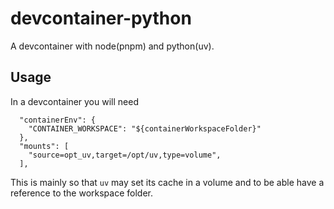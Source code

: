 # devcontainer-python

A devcontainer with node(pnpm) and python(uv).

## Usage

In a devcontainer you will need

```
  "containerEnv": {
    "CONTAINER_WORKSPACE": "${containerWorkspaceFolder}"
  },
  "mounts": [
    "source=opt_uv,target=/opt/uv,type=volume",
  ],
```

This is mainly so that `uv` may set its cache in a volume and to be able have a reference to the workspace folder.
